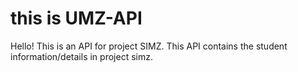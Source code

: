 # this is UMZ-API

Hello! This is an API for project SIMZ. This API contains the student information/details in project simz.
